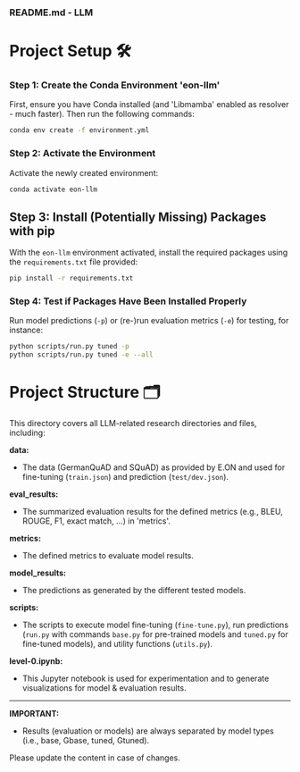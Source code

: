 ### README.md - LLM 

# Project Setup 🛠️

### Step 1: Create the Conda Environment 'eon-llm'
First, ensure you have Conda installed (and 'Libmamba' enabled as resolver - much faster). Then run the following commands:

```sh
conda env create -f environment.yml
```

### Step 2: Activate the Environment
Activate the newly created environment:

```sh
conda activate eon-llm
```

## Step 3: Install (Potentially Missing) Packages with pip
With the `eon-llm` environment activated, install the required packages using the `requirements.txt` file provided:

```sh
pip install -r requirements.txt
```

### Step 4: Test if Packages Have Been Installed Properly
Run model predictions (`-p`) or (re-)run evaluation metrics (`-e`) for testing, for instance:

```sh
python scripts/run.py tuned -p
python scripts/run.py tuned -e --all
```

# Project Structure 🗂️

This directory covers all LLM-related research directories and files, including:

**data:**
- The data (GermanQuAD and SQuAD) as provided by E.ON and used for fine-tuning (`train.json`) and prediction (`test/dev.json`).

**eval_results:**
- The summarized evaluation results for the defined metrics (e.g., BLEU, ROUGE, F1, exact match, ...) in 'metrics'.

**metrics:**
- The defined metrics to evaluate model results.

**model_results:**
- The predictions as generated by the different tested models.

**scripts:**
- The scripts to execute model fine-tuning (`fine-tune.py`), run predictions (`run.py` with commands `base.py` for pre-trained models and `tuned.py` for fine-tuned models), and utility functions (`utils.py`).

**level-0.ipynb:**
- This Jupyter notebook is used for experimentation and to generate visualizations for model & evaluation results.

--------------------

**IMPORTANT:**
- Results (evaluation or models) are always separated by model types (i.e., base, Gbase, tuned, Gtuned).

Please update the content in case of changes. 